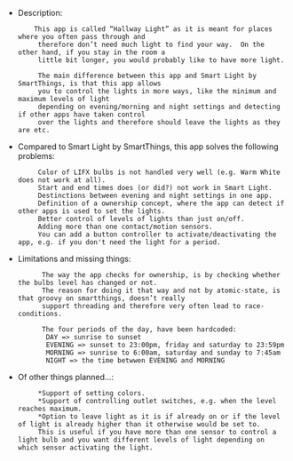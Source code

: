  *	Description:
 
            This app is called “Hallway Light” as it is meant for places where you often pass through and 
             therefore don’t need much light to find your way.  On the other hand, if you stay in the room a
             little bit longer, you would probably like to have more light.
             		
             The main difference between this app and Smart Light by SmartThings, is that this app allows
             you to control the lights in more ways, like the minimum and maximum levels of light
             depending on evening/morning and night settings and detecting if other apps have taken control
             over the lights and therefore should leave the lights as they are etc.
             
 *	Compared to Smart Light by SmartThings, this app solves the following problems:
 
             Color of LIFX bulbs is not handled very well (e.g. Warm White does not work at all).
             Start and end times does (or did?) not work in Smart Light.
             Destinctions between evening and night settings in one app.
             Definition of a ownership concept, where the app can detect if other apps is used to set the lights.
             Better control of levels of lights than just on/off.
             Adding more than one contact/motion sensors.
             You can add a button controller to activate/deactivating the app, e.g. if you don't need the light for a period.

* Limitations and missing things:

            The way the app checks for ownership, is by checking whether the bulbs level has changed or not. 
            The reason for doing it that way and not by atomic-state, is that groovy on smartthings, doesn’t really
            support threading and therefore very often lead to race-conditions.
            
            The four periods of the day, have been hardcoded:
             DAY => sunrise to sunset
             EVENING => sunset to 23:00pm, friday and saturday to 23:59pm
             MORNING => sunrise to 6:00am, saturday and sunday to 7:45am
             NIGHT => the time betwwen EVENING and MORNING

 * Of other things planned…:

            *Support of setting colors.
            *Support of controlling outlet switches, e.g. when the level reaches maximum.
            *Option to leave light as it is if already on or if the level of light is already higher than it otherwise would be set to. 
            This is useful if you have more than one sensor to control a light bulb and you want different levels of light depending on which sensor activating the light.
